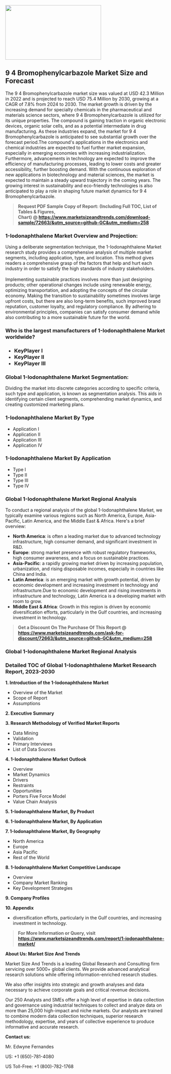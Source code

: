 <p><img class="alignnone size-medium wp-image-20088" src="https://ffe5etoiles.com/wp-content/uploads/2024/12/MST1-300x171.png" alt="" width="300" height="171" /></p><h2>9 4 Bromophenylcarbazole Market Size and Forecast</h2><p>The 9 4 Bromophenylcarbazole market size was valued at USD 42.3 Million in 2022 and is projected to reach USD 75.4 Million by 2030, growing at a CAGR of 7.8% from 2024 to 2030. The market growth is driven by the increasing demand for specialty chemicals in the pharmaceutical and materials science sectors, where 9 4 Bromophenylcarbazole is utilized for its unique properties. The compound is gaining traction in organic electronic devices, organic solar cells, and as a potential intermediate in drug manufacturing. As these industries expand, the market for 9 4 Bromophenylcarbazole is anticipated to see substantial growth over the forecast period.The compound's applications in the electronics and chemical industries are expected to fuel further market expansion, especially in emerging economies with increasing industrialization. Furthermore, advancements in technology are expected to improve the efficiency of manufacturing processes, leading to lower costs and greater accessibility, further boosting demand. With the continuous exploration of new applications in biotechnology and material sciences, the market is expected to maintain a steady upward trajectory in the coming years. The growing interest in sustainability and eco-friendly technologies is also anticipated to play a role in shaping future market dynamics for 9 4 Bromophenylcarbazole.</p></p><blockquote id="" class=""><strong>Request PDF Sample Copy of Report: (Including Full TOC, List of Tables &amp; Figures, Chart)&nbsp;@&nbsp;<strong><a href="https://www.marketsizeandtrends.com/download-sample/72663/&utm_source=github-GC&utm_medium=258" target="_blank">https://www.marketsizeandtrends.com/download-sample/72663/&utm_source=github-GC&utm_medium=258</a></strong></strong></blockquote><h3 id="" class="">1-Iodonaphthalene Market&nbsp;Overview and Projection:</h3><p id="" class="">Using a deliberate segmentation technique, the 1-Iodonaphthalene Market research study provides a comprehensive analysis of multiple market segments, including application, type, and location. This method gives readers a comprehensive grasp of the factors that help and hurt each industry in order to satisfy the high standards of industry stakeholders. <br /> <br />Implementing sustainable practices involves more than just designing products; other operational changes include using renewable energy, optimizing transportation, and adopting the concepts of the circular economy. Making the transition to sustainability sometimes involves large upfront costs, but there are also long-term benefits, such improved brand reputation, customer loyalty, and regulatory compliance. By adhering to environmental principles, companies can satisfy consumer demand while also contributing to a more sustainable future for the world.</p><h3 id="" class="">Who is the largest manufacturers of&nbsp;1-Iodonaphthalene Market worldwide?</h3><h3 class=""><p><ul><li>KeyPlayer I </li><li> KeyPlayer II </li><li> KeyPlayer III</li></ul></p></h3><h3 id="" class="">Global&nbsp;1-Iodonaphthalene Market Segmentation:</h3><p id="" class="">Dividing the market into discrete categories according to specific criteria, such type and application, is known as segmentation analysis. This aids in identifying certain client segments, comprehending market dynamics, and creating customized marketing plans.</p><h3 id="" class="">1-Iodonaphthalene Market&nbsp;By Type</h3><p><p><ul><li>Application I</li><li> Application II</li><li> Application III</li><li> Application IV</p></li></ul></p></p><h3 id="" class="">1-Iodonaphthalene Market&nbsp;By Application</h3><p class=""><p><ul><li>Type I</li><li> Type II</li><li> Type III</li><li> Type IV</li></ul></p></p><h3 id="" class="">Global 1-Iodonaphthalene Market Regional Analysis</h3><p id="" class="">To conduct a regional analysis of the global 1-Iodonaphthalene Market, we typically examine various regions such as North America, Europe, Asia-Pacific, Latin America, and the Middle East &amp; Africa. Here's a brief overview:</p><ul><li><strong>North America</strong>: is often a leading market due to advanced technology infrastructure, high consumer demand, and significant investment in R&amp;D.</li><li><strong>Europe</strong>: strong market presence with robust regulatory frameworks, high consumer awareness, and a focus on sustainable practices.</li><li><strong>Asia-Pacific</strong>: a rapidly growing market driven by increasing population, urbanization, and rising disposable incomes, especially in countries like China and India.</li><li><strong>Latin America</strong>: is an emerging market with growth potential, driven by economic development and increasing investment in technology and infrastructure.Due to economic development and rising investments in infrastructure and technology, Latin America is a developing market with room to grow.</li><li><strong>Middle East &amp; Africa</strong>: Growth in this region is driven by economic diversification efforts, particularly in the Gulf countries, and increasing investment in technology.</li></ul><blockquote id="" class=""><strong>Get a Discount On The Purchase Of This Report @ <strong><a href="https://www.marketsizeandtrends.com/ask-for-discount/72663/&utm_source=github-GC&utm_medium=258" target="_blank">https://www.marketsizeandtrends.com/ask-for-discount/72663/&utm_source=github-GC&utm_medium=258</a></strong></strong></blockquote><h3 id="" class="">Global 1-Iodonaphthalene Market Regional Analysis</h3><h3 id="" class="">Detailed TOC of Global 1-Iodonaphthalene Market Research Report, 2023-2030</h3><p id="" class=""><strong>1. Introduction of the 1-Iodonaphthalene Market</strong></p><ul><li>Overview of the Market</li><li>Scope of Report</li><li>Assumptions</li></ul><p id="" class=""><strong>2. Executive Summary</strong></p><p id="" class=""><strong>3. Research Methodology of Verified Market Reports</strong></p><ul><li>Data Mining</li><li>Validation</li><li>Primary Interviews</li><li>List of Data Sources</li></ul><p id="" class=""><strong>4. 1-Iodonaphthalene Market Outlook</strong></p><ul><li>Overview</li><li>Market Dynamics</li><li>Drivers</li><li>Restraints</li><li>Opportunities</li><li>Porters Five Force Model</li><li>Value Chain Analysis</li></ul><p id="" class=""><strong>5. 1-Iodonaphthalene Market, By Product</strong></p><p id="" class=""><strong>6. 1-Iodonaphthalene Market, By Application</strong></p><p id="" class=""><strong>7. 1-Iodonaphthalene Market, By Geography</strong></p><ul><li>North America</li><li>Europe</li><li>Asia Pacific</li><li>Rest of the World</li></ul><p id="" class=""><strong>8. 1-Iodonaphthalene Market Competitive Landscape</strong></p><ul><li>Overview</li><li>Company Market Ranking</li><li>Key Development Strategies</li></ul><p id="" class=""><strong>9. Company Profiles</strong></p><p id="" class=""><strong>10. Appendix</strong></p><ul><li>diversification efforts, particularly in the Gulf countries, and increasing investment in technology.</li></ul><blockquote id="" class=""><strong>For More Information or Query, visit <strong><strong><a href="https://www.marketsizeandtrends.com/report/1-iodonaphthalene-market/" target="_blank">https://www.marketsizeandtrends.com/report/1-iodonaphthalene-market/</a></strong></strong></strong></blockquote><p id="" class=""><strong>About Us: Market Size And Trends</strong></p><p id="" class="">Market Size And Trends is a leading Global Research and Consulting firm servicing over 5000+ global clients. We provide advanced analytical research solutions while offering information-enriched research studies.</p><p id="" class="">We also offer insights into strategic and growth analyses and data necessary to achieve corporate goals and critical revenue decisions.</p><p id="" class="">Our 250 Analysts and SMEs offer a high level of expertise in data collection and governance using industrial techniques to collect and analyze data on more than 25,000 high-impact and niche markets. Our analysts are trained to combine modern data collection techniques, superior research methodology, expertise, and years of collective experience to produce informative and accurate research.</p><p id="" class=""><strong>Contact us:</strong></p><p id="" class="">Mr. Edwyne Fernandes</p><p id="" class="">US: +1 (650)-781-4080</p><p id="" class="">US Toll-Free: +1 (800)-782-1768</p>
